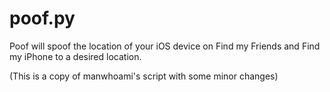 # poof.py
Poof will spoof the location of your iOS device on Find my Friends and Find my iPhone to a desired location.

(This is a copy of manwhoami's script with some minor changes)
